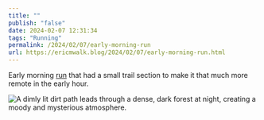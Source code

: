 ```yaml
---
title: ""
publish: "false"
date: 2024-02-07 12:31:34
tags: "Running"
permalink: /2024/02/07/early-morning-run
url: https://ericmwalk.blog/2024/02/07/early-morning-run.html
---
```


Early morning [run](https://strava.com/activities/10714172803) that had a small trail section to make it that much more remote in the early hour.

![A dimly lit dirt path leads through a dense, dark forest at night, creating a moody and mysterious atmosphere.](https://ericmwalk.blog/uploads/2024/img-7782.jpeg)
